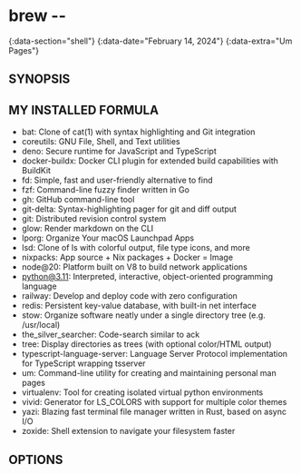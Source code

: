 # brew --
{:data-section="shell"}
{:data-date="February 14, 2024"}
{:data-extra="Um Pages"}

## SYNOPSIS


## MY INSTALLED FORMULA

- bat: Clone of cat(1) with syntax highlighting and Git integration
- coreutils: GNU File, Shell, and Text utilities
- deno: Secure runtime for JavaScript and TypeScript
- docker-buildx: Docker CLI plugin for extended build capabilities with BuildKit
- fd: Simple, fast and user-friendly alternative to find
- fzf: Command-line fuzzy finder written in Go
- gh: GitHub command-line tool
- git-delta: Syntax-highlighting pager for git and diff output
- git: Distributed revision control system
- glow: Render markdown on the CLI
- lporg: Organize Your macOS Launchpad Apps
- lsd: Clone of ls with colorful output, file type icons, and more
- nixpacks: App source + Nix packages + Docker = Image
- node@20: Platform built on V8 to build network applications
- python@3.11: Interpreted, interactive, object-oriented programming language
- railway: Develop and deploy code with zero configuration
- redis: Persistent key-value database, with built-in net interface
- stow: Organize software neatly under a single directory tree (e.g. /usr/local)
- the_silver_searcher: Code-search similar to ack
- tree: Display directories as trees (with optional color/HTML output)
- typescript-language-server: Language Server Protocol implementation for TypeScript wrapping tsserver
- um: Command-line utility for creating and maintaining personal man pages
- virtualenv: Tool for creating isolated virtual python environments
- vivid: Generator for LS_COLORS with support for multiple color themes
- yazi: Blazing fast terminal file manager written in Rust, based on async I/O
- zoxide: Shell extension to navigate your filesystem faster


## OPTIONS

